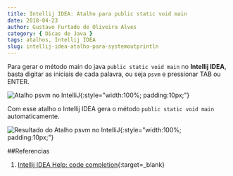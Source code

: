 ```yaml
---
title: Intellij IDEA: Atalho para public static void main
date: 2018-04-23
author: Gustavo Furtado de Oliveira Alves
category: { Dicas de Java }
tags: atalhos, Intellij IDEA
slug: intellij-idea-atalho-para-systemoutprintln
---
```


Para gerar o método main do java ```public static void main``` no **Intellij IDEA**,
basta digitar as iniciais de cada palavra, ou seja ```psvm``` e pressionar TAB ou ENTER.

![Atalho psvm no IntelliJ](/images/intellij-idea-atalho-para-systemoutprintln/psvm.png){:style="width:100%; padding:10px;"}

Com esse atalho o Intellij IDEA gera o método ```public static void main``` automaticamente.

![Resultado do Atalho psvm no IntelliJ](/images/intellij-idea-atalho-para-systemoutprintln/psvm.gif){:style="width:100%; padding:10px;"}

##Referencias

1. [Intellij IDEA Help: code completion](https://www.jetbrains.com/help/idea/auto-completing-code.html){:target=\_blank}

